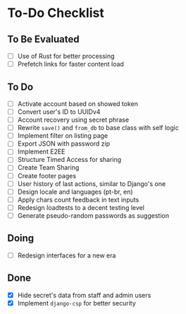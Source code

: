 # To-Do Checklist

## To Be Evaluated

- [ ] Use of Rust for better processing
- [ ] Prefetch links for faster content load

## To Do

- [ ] Activate account based on showed token
- [ ] Convert user's ID to UUIDv4
- [ ] Account recovery using secret phrase
- [ ] Rewrite `save()` and `from_db` to base class with self logic
- [ ] Implement filter on listing page
- [ ] Export JSON with password zip
- [ ] Implement E2EE
- [ ] Structure Timed Access for sharing
- [ ] Create Team Sharing
- [ ] Create footer pages
- [ ] User history of last actions, similar to Django's one
- [ ] Design locale and languages (pt-br, en)
- [ ] Apply chars count feedback in text inputs
- [ ] Redesign loadtests to a decent testing level
- [ ] Generate pseudo-random passwords as suggestion

## Doing

- [ ] Redesign interfaces for a new era

## Done

- [x] Hide secret's data from staff and admin users
- [x] Implement `django-csp` for better security

<!--

### 🔐 Security by Design: Highlights

| Feature                     | Description                                                            |
| --------------------------- | ---------------------------------------------------------------------- |
| **Client-Side Encryption**  | AES-GCM with Argon2id-derived keys; zero plaintext sent to the server. |
| **Zero-Knowledge**          | sWarden cannot read or reset your secrets — not even if it wanted to.  |
| **End-to-End TLS**          | Enforced via `SECURE_SSL_REDIRECT` and `HSTS` headers.                 |
| **No Personal Data**        | You remain fully anonymous; no emails or identifiers collected.        |
| **No Third Parties**        | No analytics, ad networks, tracking libraries, or fingerprinting.      |
| **Open Source**             | Full source code available for community review and audit.             |
| **Regular Security Audits** | Black-box tested every quarter; published security reports.            |

---

### 🛑 Station 6: Failure Without Recovery

* If a user forgets their password or loses the `12-word recovery phrase`, **data is unrecoverable**.
* There are no support resets, recovery emails, or admin override keys.
* This is by design — **you control your encryption keys**.

---

## 📜 Final Note: Security Philosophy

sWarden’s architecture is guided by these principles:

* **Don’t collect what you can’t protect.**
* **Put the user in control of their data.**
* **Encrypt everything, always — at rest and in transit.**
* **Never trust the server with plaintext.**
* **Anonymity and privacy are not optional.**

---

## 🧩 View Source or Contribute

This system is open source under the [BSL License](https://github.com/swarden/core).

You can:

* View the code
* Report vulnerabilities
* Contribute to improvements

➡️ GitHub: [https://github.com/swarden/core](https://github.com/swarden/core)

---

Let me know if you'd like a matching **graphic** or **interactive SVG line** to represent this visually!
